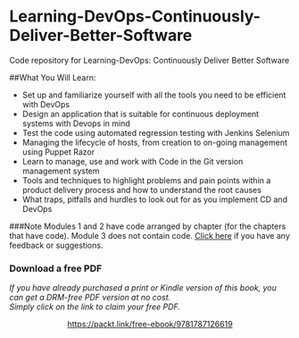 


# Learning-DevOps-Continuously-Deliver-Better-Software
Code repository for Learning-DevOps: Continuously Deliver Better Software

##What You Will Learn:
* Set up and familiarize yourself with all the tools you need to be efficient with DevOps
* Design an application that is suitable for continuous deployment systems with Devops in mind 
* Test the code using automated regression testing with Jenkins Selenium
* Managing the lifecycle of hosts, from creation to on-going management using Puppet Razor
* Learn to manage, use and work with Code in the Git version management system
* Tools and techniques to highlight problems and pain points within a product delivery process and how to understand the root causes 
* What traps, pitfalls and hurdles to look out for as you implement CD and DevOps

###Note
Modules 1 and 2 have code arranged by chapter (for the chapters that have code). Module 3 does not contain code. 
[Click here](https://docs.google.com/forms/d/e/1FAIpQLSe5qwunkGf6PUvzPirPDtuy1Du5Rlzew23UBp2S-P3wB-GcwQ/viewform) if you have any feedback or suggestions.
### Download a free PDF

 <i>If you have already purchased a print or Kindle version of this book, you can get a DRM-free PDF version at no cost.<br>Simply click on the link to claim your free PDF.</i>
<p align="center"> <a href="https://packt.link/free-ebook/9781787126619">https://packt.link/free-ebook/9781787126619 </a> </p>